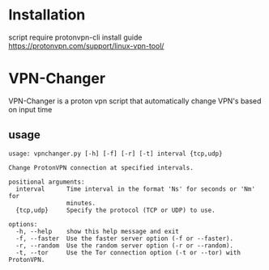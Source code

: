 # Installation 

script require protonvpn-cli 
install guide https://protonvpn.com/support/linux-vpn-tool/

# VPN-Changer
VPN-Changer is a proton vpn script that automatically change VPN's based on input time

## usage

```
usage: vpnchanger.py [-h] [-f] [-r] [-t] interval {tcp,udp}

Change ProtonVPN connection at specified intervals.

positional arguments:
  interval      Time interval in the format 'Ns' for seconds or 'Nm' for
                minutes.
  {tcp,udp}     Specify the protocol (TCP or UDP) to use.

options:
  -h, --help    show this help message and exit
  -f, --faster  Use the faster server option (-f or --faster).
  -r, --random  Use the random server option (-r or --random).
  -t, --tor     Use the Tor connection option (-t or --tor) with ProtonVPN.
```
